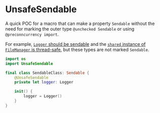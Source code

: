 # UnsafeSendable

A quick POC for a macro that can make a property `Sendable` without the need for marking the outer type `@unchecked Sendable` or using `@preconncurrency import`.

For example, [`Logger` should be sendable](https://forums.developer.apple.com/forums/thread/747816?answerId=781922022#781922022) and the [`shared` instance of `FileManager` is thread-safe](https://forums.developer.apple.com/forums/thread/747816?answerId=781922022#781922022), but these types are not marked `Sendable`.

```swift
import os
import UnsafeSendable

final class SendableClass: Sendable {
    @UnsafeSendable
    private let logger: Logger

    init() {
        logger = Logger()
    }
}
```
